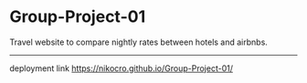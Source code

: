 # Group-Project-01
Travel website to compare nightly rates between hotels and airbnbs.
- - - - 
deployment link 
https://nikocro.github.io/Group-Project-01/
